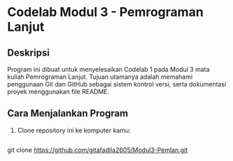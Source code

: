 # Codelab Modul 3 - Pemrograman Lanjut

## Deskripsi
Program ini dibuat untuk menyelesaikan Codelab 1 pada Modul 3 mata kuliah Pemrograman Lanjut.
Tujuan utamanya adalah memahami penggunaan Git dan GitHub sebagai sistem kontrol versi, serta dokumentasi proyek menggunakan file README.

## Cara Menjalankan Program
1. Clone repository ini ke komputer kamu:
   ```bash
git clone https://github.com/gitafadila2605/Modul3-Pemlan.git